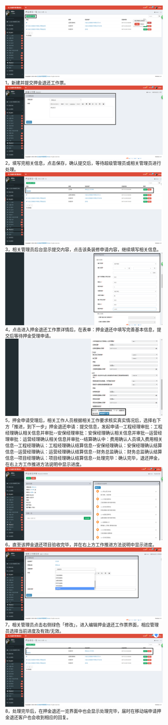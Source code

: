 ![](/assets/押金退还流程1.png)1，新建并提交押金退还工作票。![](/assets/押金退还流程2.png)2，填写完相关信息，点击保存，确认提交后，等待超级管理员或相关管理员进行处理。![](/assets/押金退还流程3.png)3，相关管理员后台显示提交内容，点击该条装修申请内容，继续填写相关信息。![](/assets/押金退还流程4.png)4，点击进入押金退还工作票详情后，在表单：押金退还中填写完善基本信息，提交后等待押金受理申请。![](/assets/入驻流程4.png)5，押金申请受理后，相关工作人员根据相关工作要求核实真实情况后，选择右下方「推进，到下一步」押金退还申请：提交信息，发起申请--工程经理审批：工程经理确认相关信息并审批--安保经理审批：安保经理确认相关信息并审批--运营经理审批：运营经理确认相关信息并审批--结算确认中：费用确认人员填入费用相关信息--工程经理确认：工程经理确认结算信息--安保经理确认：安保经理确认结算信息--运营经理确认：运营经理确认结算信息--财务总监确认：财务总监确认结算信息--项目经理确认：项目经理确认结算信息--处理完毕：确认完毕，退还押金，在右上方工作推进方法说明中显示进度。![](/assets/押金退还流程7.png)6，直至该押金退还项目验收完毕，并在右上方工作推进方法说明中显示进度。![](/assets/押金退还流程9.png)7，相关管理员点击右侧绿色「修改」，进入编辑押金退还工作票界面，相应管理员选择当前进度及有效/无效。![](/assets/押金退还流程8.png)8，处理完毕后，在押金退还一览界面中也会显示处理完毕，届时在移动端申请押金退还客户也会收到相应的回复。

